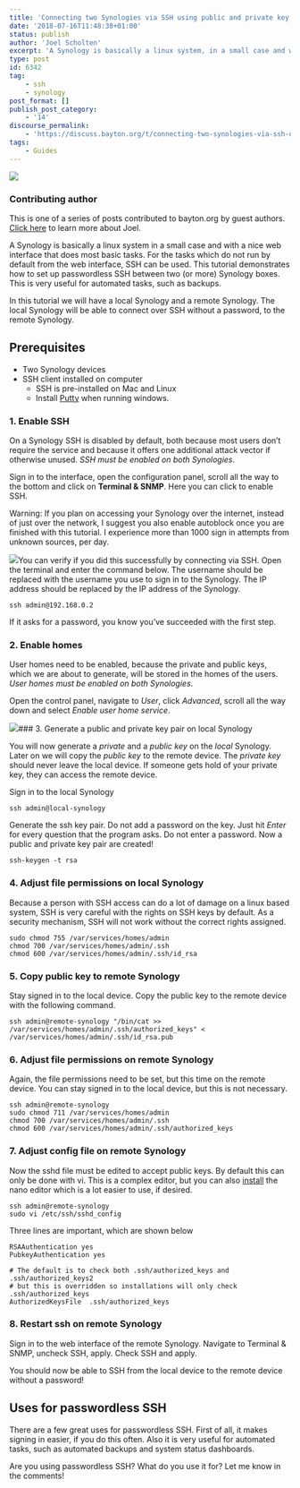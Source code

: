 ```yaml
---
title: 'Connecting two Synologies via SSH using public and private key authentication'
date: '2018-07-16T11:48:38+01:00'
status: publish
author: 'Joel Scholten'
excerpt: 'A Synology is basically a linux system, in a small case and with a nice web interface to do most basic tasks. For the tasks which do not run by default from the web interface, SSH can be used. This tutorial demonstrates how to set up passwordless SSH between two (or more) Synology boxes. This is very useful for automated tasks, such as automated backups. In this tutorial we will have a local Synology and a remote Synology. The local Synology will be able to connect over SSH without a password, to the remote Synology.'
type: post
id: 6342
tag:
    - ssh
    - synology
post_format: []
publish_post_category:
    - '14'
discourse_permalink:
    - 'https://discuss.bayton.org/t/connecting-two-synologies-via-ssh-using-public-and-private-key-authentication/164'
tags:
    - Guides
---
```

<div class="callout callout-info"> 

![](https://r2_worker.bayton.workers.dev/uploads/2018/07/Joel400.jpg)

### Contributing author

This is one of a series of posts contributed to bayton.org by guest authors. [Click here](https://www.linkedin.com/in/jo%C3%ABl-scholten-9b822b35/) to learn more about Joel. </div>

A Synology is basically a linux system in a small case and with a nice web interface that does most basic tasks. For the tasks which do not run by default from the web interface, SSH can be used. This tutorial demonstrates how to set up passwordless SSH between two (or more) Synology boxes. This is very useful for automated tasks, such as backups.

In this tutorial we will have a local Synology and a remote Synology. The local Synology will be able to connect over SSH without a password, to the remote Synology.

Prerequisites
-------------

- Two Synology devices
- SSH client installed on computer 
  - SSH is pre-installed on Mac and Linux
  - Install [Putty](https://www.chiark.greenend.org.uk/~sgtatham/putty/latest.html) when running windows.

### 1. Enable SSH

On a Synology SSH is disabled by default, both because most users don’t require the service and because it offers one additional attack vector if otherwise unused. *SSH must be enabled on both Synologies*.

Sign in to the interface, open the configuration panel, scroll all the way to the bottom and click on **Terminal &amp; SNMP**. Here you can click to enable SSH.

Warning: If you plan on accessing your Synology over the internet, instead of just over the network, I suggest you also enable autoblock once you are finished with this tutorial. I experience more than 1000 sign in attempts from unknown sources, per day.

![](https://r2_worker.bayton.workers.dev/uploads/2018/07/Screen-Shot-2018-07-08-at-16.36.34.png)You can verify if you did this successfully by connecting via SSH. Open the terminal and enter the command below. The username should be replaced with the username you use to sign in to the Synology. The IP address should be replaced by the IP address of the Synology.

```
ssh admin@192.168.0.2
```

If it asks for a password, you know you’ve succeeded with the first step.

### 2. Enable homes

User homes need to be enabled, because the private and public keys, which we are about to generate, will be stored in the homes of the users. *User homes must be enabled on both Synologies*﻿.

Open the control panel, navigate to *User*﻿, click *Advanced*﻿, scroll all the way down and select *Enable user home service*﻿.

![](https://r2_worker.bayton.workers.dev/uploads/2018/07/Screen-Shot-2018-07-08-at-17.01.24.png)### 3. Generate a public and private key pair on local Synology

You will now generate a *private* and a *public key* on the *local* Synology. Later on we will copy the *public key* to the remote device. The *private key* should never leave the local device. If someone gets hold of your private key, they can access the remote device.

Sign in to the local Synology

```
ssh admin@local-synology
```

Generate the ssh key pair. Do not add a password on the key. Just hit *Enter*﻿ for every question that the program asks. Do not enter a password. Now a public and private key pair are created!

```
ssh-keygen -t rsa
```

### 4. Adjust file permissions on local Synology

Because a person with SSH access can do a lot of damage on a linux based system, SSH is very careful with the rights on SSH keys by default. As a security mechanism, SSH will not work without the correct rights assigned.

```
sudo chmod 755 /var/services/homes/admin
chmod 700 /var/services/homes/admin/.ssh
chmod 600 /var/services/homes/admin/.ssh/id_rsa
```

### 5. Copy public key to remote Synology

Stay signed in to the local device. Copy the public key to the remote device with the following command.

```
ssh admin@remote-synology "/bin/cat >> /var/services/homes/admin/.ssh/authorized_keys" < /var/services/homes/admin/.ssh/id_rsa.pub
```

### 6. Adjust file permissions on remote Synology

Again, the file permissions need to be set, but this time on the remote device. You can stay signed in to the local device, but this is not necessary.

```
ssh admin@remote-synology
sudo chmod 711 /var/services/homes/admin
chmod 700 /var/services/homes/admin/.ssh
chmod 600 /var/services/homes/admin/.ssh/authorized_keys
```

### 7. Adjust config file on remote Synology

Now the sshd file must be edited to accept public keys. By default this can only be done with vi. This is a complex editor, but you can also [install](https://www.jimmybonney.com/articles/configure_nano_syntax_highlighting_synology/) the nano editor which is a lot easier to use, if desired.

```
ssh admin@remote-synology
sudo vi /etc/ssh/sshd_config
```

Three lines are important, which are shown below

```
RSAAuthentication yes
PubkeyAuthentication yes

# The default is to check both .ssh/authorized_keys and .ssh/authorized_keys2
# but this is overridden so installations will only check .ssh/authorized_keys
AuthorizedKeysFile  .ssh/authorized_keys
```

### 8. Restart ssh on remote Synology

Sign in to the web interface of the remote Synology. Navigate to Terminal &amp; SNMP, uncheck SSH, apply. Check SSH and apply.

You should now be able to SSH from the local device to the remote device without a password!

Uses for passwordless SSH
-------------------------

There are a few great uses for passwordless SSH. First of all, it makes signing in easier, if you do this often. Also it is very useful for automated tasks, such as automated backups and system status dashboards.

Are you using passwordless SSH? What do you use it for? Let me know in the comments!